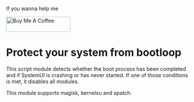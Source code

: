 If you wanna help me

<a href="https://www.buymeacoffee.com/daboynb" target="_blank"><img src="https://cdn.buymeacoffee.com/buttons/default-orange.png" alt="Buy Me A Coffee" height="41" width="174"></a>

# Protect your system from bootloop

This script module detects whether the boot process has been completed and if SystemUI is crashing or has never started. If one of those conditions is met, it disables all modules.

This module supports magisk, kernelsu and apatch.
